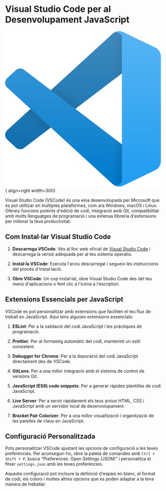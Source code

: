 # Visual Studio Code per al Desenvolupament JavaScript

![Visual Studio Code Logo](./img/VSCode_icon.png){ align=right width=300}

Visual Studio Code (VSCode) és una eina desenvolupada per Microsoft que es pot utilitzar en múltiples plataformes, com ara Windows, macOS i Linux. Ofereix funcions potents d'edició de codi, integració amb Git, compatibilitat amb molts llenguatges de programació i una extensa llibreria d'extensions per millorar la teva productivitat.

## Com Instal·lar Visual Studio Code

1. **Descarrega VSCode**: Vés al lloc web oficial de [Visual Studio Code](https://code.visualstudio.com/) i descarrega la versió adequada per al teu sistema operatiu.

2. **Instal·la VSCode**: Executa l'arxiu descarregat i segueix les instruccions del procés d'instal·lació.

3. **Obre VSCode**: Un cop instal·lat, obre Visual Studio Code des del teu menú d'aplicacions o fent clic a l'icòna a l'escriptori.

## Extensions Essencials per JavaScript

VSCode es pot personalitzar amb extensions que faciliten el teu flux de treball en JavaScript. Aquí tens algunes extensions essencials:

1. **ESLint**: Per a la validació del codi JavaScript i les pràctiques de programació.

2. **Prettier**: Per al formateig automàtic del codi, mantenint un estil consistent.

3. **Debugger for Chrome**: Per a la depuració del codi JavaScript directament des de VSCode.

4. **GitLens**: Per a una millor integració amb el sistema de control de versions Git.

5. **JavaScript (ES6) code snippets**: Per a generar ràpides plantilles de codi JavaScript.

6. **Live Server**: Per a servir ràpidament els teus arxius HTML, CSS i JavaScript amb un servidor local de desenvolupament.

7. **Bracket Pair Colorizer**: Per a una millor visualització i organització de les parelles de claus en JavaScript.

## Configuració Personalitzada

Pots personalitzar VSCode ajustant les opcions de configuració a les teves preferències. Per aconseguir-ho, obre la paleta de comandes amb `Ctrl + Shift + P`, busca "Preferences: Open Settings (JSON)" i personalitza el fitxer `settings.json` amb les teves preferències.

Aquesta configuració pot incloure la definició d'espais en blanc, el format de codi, els colors i moltes altres opcions que es poden adaptar a la teva manera de treballar.